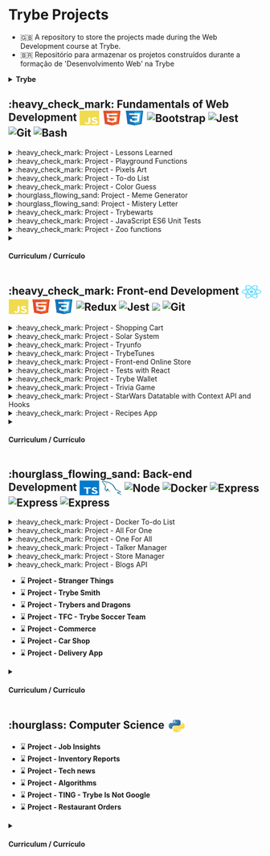 # Trybe Projects
- 🇬🇧 A repository to store the projects made during the Web Development course at Trybe.
- 🇧🇷 Repositório para armazenar os projetos construídos durante a formação de 'Desenvolvimento Web' na Trybe

<details>
<summary><strong>Trybe</strong></summary>

>🇬🇧 "Trybe is a technology school that has a genuine commitment to the professional success of its students. There are more than 1.500 hours of training that covers fundamentals of web development, Front-end, Back-end, computer science, agile methodologies and soft skills."

>🇧🇷 "A Trybe é uma escola de tecnologia que tem comprometimento genuíno com o sucesso profissional das pessoas estudantes. São mais de 1.500 horas de formação que aborda fundamentos de desenvolvimento web, Front-end, Back-end, ciência da computação, metodologias ágeis e habilidades comportamentais."
</details>

<h2>:heavy_check_mark: Fundamentals of Web Development
<img align="center" alt="JS" height="30" width="40" src="https://raw.githubusercontent.com/devicons/devicon/master/icons/javascript/javascript-plain.svg">
<img align="center" alt="HTML" height="30" width="40" src="https://raw.githubusercontent.com/devicons/devicon/master/icons/html5/html5-original.svg">
<img align="center" alt="CSS" height="30" width="40" src="https://raw.githubusercontent.com/devicons/devicon/master/icons/css3/css3-original.svg">
<img align="center" alt="Bootstrap" height="30" width="40" src="https://cdn.jsdelivr.net/gh/devicons/devicon/icons/bootstrap/bootstrap-original.svg">
<img align="center" alt="Jest" height="30" width="40" src="https://cdn.jsdelivr.net/gh/devicons/devicon/icons/jest/jest-plain.svg">
<img align="center" alt="Git" height="30" width="40" src="https://cdn.jsdelivr.net/gh/devicons/devicon/icons/git/git-original.svg">
<img align="center" alt="Bash" height="30" width="40" src="https://cdn.jsdelivr.net/gh/devicons/devicon/icons/bash/bash-original.svg">
</h2>

<details>
<summary>:heavy_check_mark: Project - Lessons Learned</summary>
 
##### Habilidades desenvolvidas:
>Um site que contenha uma série de informações. Ele deverá estar com elementos posicionados e estilizados e além disto, deverá conter semântica apropriada para que seja acessível e melhor ranqueado.
##### Print:
 ![image](./images/1-lesson-learned.png)
</details>

<details>
<summary>:heavy_check_mark: Project - Playground Functions</summary>
 
##### Habilidades desenvolvidas:
>Escrever códigos em JavaScript que usam variáveis e tipos primitivos; Utilizar conceitos da linguagem como a tipagem dinâmica e operadores lógicos/aritméticos/de atribuição no seu código; Criar códigos que usam estruturas condicionais, como o if/else; Manipular arrays (listas); Utilizar o comando for; Quebrar grandes problemas em pequenos; Utilizar a lógica de programação na resolução de problemas; Manipular objetos; Utilizar o comando for/in; Utilizar funções para organizar e estruturar o seu código.
</details>

<details>
<summary>:heavy_check_mark: Project - Pixels Art</summary>
 
##### Habilidades desenvolvidas:
>Manipular o DOM para implementar uma página web que contém uma paleta de cores funcional que poderá ser utilizada para criar desenhos em pixels. Para isto você irá utilizar javascript, css e html.
##### Print:
 ![image](./images/5a-pixels-art.gif)
</details>

<details>
<summary>:heavy_check_mark: Project - To-do List</summary>
 
##### Habilidades desenvolvidas:
>Será desenvolvido uma lista de tarefas usando HTML, CSS e JavaScript.
##### Print:
 ![image](./images/5b-to-do-listgif.png)
</details>

<details>
<summary>:heavy_check_mark: Project - Color Guess</summary>
 
##### Habilidades desenvolvidas:
>Nesta aplicação deverá ser criado um jogo de adivinhação de cores, em que o usuário deve clicar na cor correta dentro de uma paleta aleatória. A pontuação deverá atualizar de acordo com os acertos.
##### Print:
 ![image](./images/5c-color-guess.gif)
</details>

<details>
<summary>:hourglass_flowing_sand: Project - Meme Generator</summary>
 
##### Habilidades desenvolvidas:
>Manipular o DOM para criar um site onde é possível fazer o upload de fotos para gerar memes personalizados.
##### Exemplo:
 ![image](./images/5d-meme-generator.gif)
</details>

<details>
<summary>:hourglass_flowing_sand: Project - Mistery Letter</summary>
 
##### Habilidades desenvolvidas:
>Utilizando JavaScript, HTML5 e CSS3, será desenvolvida uma aplicação que gere cartas misteriosas, em que todos os elementos (cores, imagens, propriedades de fontes, etc) são gerados aleatóriamente.
##### Exemplo:
 ![image](./images/5e-mistery-letter.gif)
</details>

<details>
<summary>:heavy_check_mark: Project - Trybewarts</summary>
 
##### Habilidades desenvolvidas:
>Neste projeto, você irá desenvolver uma página de formulário HTML; Utilizar CSS Flexbox para criar layouts flexíveis; Criar regras CSS específicas para serem aplicadas a dispositivos móveis.
##### Exemplo:
 ![image](./images/6-trybewarts.png)
</details>

<details>
<summary>:heavy_check_mark: Project - JavaScript ES6 Unit Tests</summary>
 
##### Habilidades desenvolvidas:
>Escrever testes unitários utilizando o módulo Jest do NodeJS para verificar o correto funcionamento das funções; implementar várias funções na resolução dos requisitos propostos e/ou testes unitários para garantir que as implementações das funções estão corretas, de acordo com o que está sendo solicitado em cada enunciado.
</details>

<details>
<summary>:heavy_check_mark: Project - Zoo functions</summary>
 
##### Habilidades desenvolvidas:
>Aprimorar as habilidades com ES6, aplicando e combinado HOFs (Higher Order Functions) e desenvolvendo testes unitários.
</details>

<details>
<summary><h4>Curriculum / Currículo</h4></summary>

#### Unit 01: Unix & Bash
- Unix & Bash - Part 1
- Unix & Bash - Part 2
 
#### Unit 02: Git, GitHub, and Internet
- Git & GitHub - What they are and what they are used for
- Git & GitHub - Understanding the commands
- Internet - Understanding how it works
 
 #### Unit 03: Introduction to HTML e CSS
- HTML & CSS - Page stucture
- HTML & CSS - First steps with CSS
- HTML & CSS - Selectors and positioning
- Semantic HTML
- ☑️ **Project - Lessons Learned**

 #### Unit 04: Introduction to JavaScript
- JavaScript - First steps
- JavaScript - Array and For loop
- JavaScript - Programming Logic and Algorithms
- JavaScript - Objects and Functions
- ☑️ **Project - Playground Functions**

#### Unit 05: JavaScript - DOM, Events and Web Storage
- JavaScript - DOM and selectors
- JavaScript - Working with elements
- JavaScript - Events
- JavaScript - Web Storage
- ☑️ **Project - Pixels Art**
- ☑️ **Project - To-do List**
 
#### Unit 06: HTML & CSS: Forms, Flexbox, and Responsiveness
- HTML & CSS - Forms
- JavaScript Libraries and CSS Frameworks
- Introduction - Flexbox CSS
- Flexbox CSS - Part 1
- Flexbox CSS - Part 2
- CSS Responsive - Mobile First
- ☑️ **Project - Trybewarts**
  
#### Unit 07: Introduction to JavaScript ES6 and Unit Tests
- JavaScript ES6 - let, const, arrow functions, and template literals
- JavaScript ES6 - Exception flow and Objetcs
- First steps with Jest
- ☑️ **Project - JavaScript ES6 Unit Tests**

#### Unit 08: JavaScript ES6 Higher-Order Functions
- JavaScript ES6 - Introduction to Higher-Order Functions
- JavaScript ES6 - Higher-Order Functions - forEach, find, some, every, sort
- JavaScript ES6 - Higher-Order Functions - map e filter
- JavaScript ES6 - Higher-Order Functions - reduce
- JavaScript ES6 - spread operator, rest parameter, destructuring and more
- ☑️ **Project - Zoo functions**
</details>

<h2>:heavy_check_mark: Front-end Development
<img align="center" alt="React" height="30" width="40" src="https://raw.githubusercontent.com/devicons/devicon/master/icons/react/react-original.svg">
<img align="center" alt="JavaScript" height="30" width="40" src="https://raw.githubusercontent.com/devicons/devicon/master/icons/javascript/javascript-plain.svg">
<img align="center" alt="HTML" height="30" width="40" src="https://raw.githubusercontent.com/devicons/devicon/master/icons/html5/html5-original.svg">
<img align="center" alt="CSS" height="30" width="40" src="https://raw.githubusercontent.com/devicons/devicon/master/icons/css3/css3-original.svg">
<img align="center" alt="Redux" height="30" width="40" src="https://cdn.jsdelivr.net/gh/devicons/devicon/icons/redux/redux-original.svg">
<img align="center" alt="Jest" height="30" width="40" src="https://cdn.jsdelivr.net/gh/devicons/devicon/icons/jest/jest-plain.svg">
<img align="center" height="36" src="https://testing-library.com/img/octopus-128x128.png">
<img align="center" alt="Git" height="30" width="40" src="https://cdn.jsdelivr.net/gh/devicons/devicon/icons/git/git-original.svg">
</h2>

<details>
<summary>:heavy_check_mark: Project - Shopping Cart</summary>

 ##### Habilidades desenvolvidas:
>Você vai desenvolver carrinho de compras totalmente dinâmico! Para isso, vai consumir dados diretamente de uma API!
##### Print:
![image](./images/9-shopping-cart.gif)
</details>

<details>
<summary>:heavy_check_mark: Project - Solar System</summary>

 ##### Habilidades desenvolvidas:
>Neste projeto, verificamos se você é capaz de utilizar JSX no React; Utilizar corretamente o método render() para renderizar seus componentes; Utilizar import para trazer componentes em diferentes arquivos; Criar componentes de classe em React; Criar múltiplos componentes a partir de um array; Fazer uso de props corretamente; Fazer uso de PropTypes para validar as props de um componente.
##### Exemplo:
![image](./images/10-solar-system.png)
</details>
<details>
<summary>:heavy_check_mark: Project - Tryunfo</summary>

 ##### Habilidades desenvolvidas:
>Neste projeto você vai desenvolver um jogo no estilo Super Trunfo! Ao utilizar essa aplicação uma pessoa usuária deverá ser capaz de criar um baralho com o tema livre; Adicionar e remover uma carta do baralho; Visualizar todas as cartas que foram adicionadas ao baralho.
>Neste projeto, foi possível ler o estado de um componente e usá-lo para alterar o que exibimos no browser; Inicializar um componente, dando a ele um estado pré-definido; Atualizar o estado de um componente; Capturar eventos utilizando a sintaxe do React; Criar formulários utilizando sintaxe JSX; Transmitir informações de componentes filhos para componentes pais via callbacks.
##### Print:
![image](./images/11-tryunfo.gif)
</details>
<details>
<summary>:heavy_check_mark: Project - TrybeTunes</summary>

 ##### Habilidades desenvolvidas:
>Neste projeto você irá criar uma aplicação capaz de reproduzir músicas das mais variadas bandas e artistas, criar uma lista de músicas favoritas e editar o perfil da pessoa usuária logada.
>Neste projeto, foi possível fazer requisições e consumir dados vindos de uma ```API```; Utilizar os ciclos de vida de um componente React; Utilizar a função setState de forma a garantir que um determinado código só é executado após o estado ser atualizado; Utilizar o componente BrowserRouter corretamente; Criar rotas, mapeando o caminho da URL com o componente correspondente, via Route; Utilizar o Switch do React Router; Criar links de navegação na aplicação com o componente Link.
##### Exemplo:
![image](./images/12-trybetunes.gif)
</details>
<details>
<summary>:heavy_check_mark: Project - Front-end Online Store</summary>

 ##### Habilidades desenvolvidas:
>Neste projeto você criará uma versão simplificada, sem persistência no banco de dados, de uma loja online. Teremos uma aplicação em que pessoas usuárias poderão buscar produtos por termos e categorias a partir da ```API do Mercado Livre```; interagir com os produtos buscados de modo a adicioná-los e removê-los de um carrinho de compras em diferentes quantidades; Visualizar detalhes e avaliações prévias de um produto.
##### Print:
![image](./images/13-project-frontend-online-store.gif)
</details>
<details>
<summary>:heavy_check_mark: Project - Tests with React</summary>

 ##### Habilidades desenvolvidas:
>Nesse projeto você escreverá testes para uma aplicação React que já está criada e configurada, utilizando ```Jest e a biblioteca React Testing Library```.
</details>
<details>
<summary>:heavy_check_mark: Project - Trybe Wallet</summary>

 ##### Habilidades desenvolvidas:
>Neste projeto você vai desenvolver uma carteira de controle de gastos com conversor de moedas, ao utilizar essa aplicação um usuário poderá adicionar, remover e editar um gasto; Visualizar uma tabelas com seus gastos; Visualizar o total de gastos convertidos para uma moeda de escolha.
>Neste projeto, foi possível trabalhar com os elementos da biblioteca ```Redux em aplicações React```. Foi feito o uso da store; reducers; actions; dispatchers; actions assíncronas.
##### Exemplo:
![image](./images/15-trybewallet.gif)
</details>
<details>
<summary>:heavy_check_mark: Project - Trivia Game</summary>

 ##### Habilidades desenvolvidas:
>Foi desenvolvido um jogo de perguntas e respostas baseado no jogo Trivia utilizando React e Redux.
##### Print:
![image](./images/16-project-trivia-react-redux.gif)
</details>
<details>
<summary>:heavy_check_mark: Project - StarWars Datatable with Context API and Hooks</summary>

 ##### Habilidades desenvolvidas:
>Foi desenvolvido uma aplicação com uma lista com filtros de planetas do universo de Star Wars usando ```Context API e Hooks``` para controlar os estados globais.
>Nesse projeto foi possível utilizar a Context API do React para gerenciar estado; Utilizar Hooks, como: useState; useContext; useEffect; Criar React Hooks customizados; Escrever testes para garantir que a aplicação possua uma boa cobertura de testes.
##### Exemplo:
![image](https://cdn-icons-png.flaticon.com/128/2914/2914192.png)
</details>
<details>
<summary>:heavy_check_mark: Project - Recipes App</summary>

 ##### Habilidades desenvolvidas:
>Foi desenvolvido um app de receitas, utilizando o que há de mais moderno dentro do ecossistema React: Hooks e Context API! Nele é possível: ver, buscar, filtrar, favoritar e acompanhar o progresso de preparação de receitas e drinks! Para a base de dados serão ```2 APIs``` distintas.
##### Print:
![image](./images/18-recipes-app.gif)
</details>

<details>
<summary><h4>Curriculum / Currículo</h4></summary>

#### Unit 09: JavaScript and Asynchronous Tests
- Introduction to Front-end development - Part 1
- Asynchronous JavaScript and Callbacks - Part 2
- Asynchronous JavaScript - Fetch API, and async/await
- Jest - Asynchronous Tests
- ☑️ **Project - Shopping Cart**

#### Unit 10: Introduction to React
- Introdução - React
- 'Hello, world!' no React!
- Componentes React
- ☑️ **Project - Sistema Solar**
  
#### Unit 11: Components with State, Events, and Forms with React
- Components with state and events
- Forms with React
- ☑️ **Project - Tryunfo**
  
#### Unit 12: Components Lifecycle and React Router
- Components Lifecycle
- React Router
- ☑️ **Project - TrybeTunes**

#### Unit 13: Agile Methodologies
- Agile Methodologies
- ☑️ **Project - Front-end Online Store**
 
#### Unit 14: Automated testing with React Testing Library
- RTL - First Steps
- RTL - Mocks and Inputs
- RTL - Testing React Router
- ☑️ **Project - Tests with React**

#### Unit 15: State management with Redux
- Introduction to Redux - the global application state
- Using Redux with React
- Using Redux with React - Asynchronous Actions
- Tests with React-Redux
- ☑️ **Project - Trybe Wallet**

#### Unit 16: Project - Trivia Game
- ☑️ **Project - Trivia Game**

#### Unit 17: Context API and React Hooks
- React Context API
- React Hooks - useState and useContext
- React Hooks - useEffect and custom Hooks
- ☑️ **Project - StarWars Datatable with Context API and Hooks**

#### Unit 18: Project - Recipes App
- ☑️ **Project - Recipes App**
 </details>

<h2>:hourglass_flowing_sand: Back-end Development
<img align="center" alt="TS" height="30" width="40" src="https://raw.githubusercontent.com/devicons/devicon/master/icons/typescript/typescript-plain.svg">
<img align="center" alt="SQL" height="30" width="40" src="https://raw.githubusercontent.com/devicons/devicon/master/icons/mysql/mysql-original.svg">
<img align="center" alt="Node" height="30" width="40" src="https://cdn.jsdelivr.net/gh/devicons/devicon/icons/nodejs/nodejs-original.svg">
<img align="center" alt="Docker" height="30" width="40" src="https://cdn.jsdelivr.net/gh/devicons/devicon/icons/docker/docker-plain.svg">
<img align="center" alt="Express" height="30" width="40" src="https://cdn.jsdelivr.net/gh/devicons/devicon/icons/express/express-original.svg" />
<img align="center" alt="Express" height="30" width="40" src="https://cdn.jsdelivr.net/gh/devicons/devicon/icons/heroku/heroku-plain.svg" />
<img align="center" alt="Express" height="30" width="40" src="https://cdn.jsdelivr.net/gh/devicons/devicon/icons/mongodb/mongodb-original.svg" />
</h2>
	
<details>
<summary>:heavy_check_mark: Project - Docker To-do List</summary>
 
##### Habilidades desenvolvidas:
>Neste projeto foi utilizado o Docker para: Conteinerizar aplicações; Criar uma conexão entre elas; Orquestrar seu funcionamento.
</details>

<details>
<summary>:heavy_check_mark: Project - All For One</summary>
 
##### Habilidades desenvolvidas:
>Neste projeto foi utilizado o banco de dados ```Northwind``` para realizar queries ```SQL``` de diferentes níveis de complexidade.
</details>

<details>
<summary>:heavy_check_mark: Project - One For All</summary>
 
##### Habilidades desenvolvidas:
>Este projeto foi uma extensão do projeto anterior. Desta vez foi necessário normalizar, modelar e popular uma tabela, para então realizar queries ```SQL``` com complexidade ainda maior.

Print:

![image](./images/21-one-for-all-modelado.png)
</details>

<details>
<summary>:heavy_check_mark: Project - Talker Manager</summary>
 
##### Habilidades desenvolvidas:
> Utilizando `Node.JS` com o framework `Express`, foi desenvolvido uma `API` de um CRUD (Create, Read, Update e Delete) de palestrantes, atráves da criação de `endpoints` que fazem leitura e escrita em um arquivo utilizando o módulo `fs`. 

</details>

<details>
<summary>:heavy_check_mark: Project - Store Manager</summary>
 
##### Habilidades desenvolvidas:
> Foi desenvolvida uma `API` utilizando a arquitetura MSC `model-service-controller`! A `API` construída é um sistema de gerenciamento de vendas no formato dropshipping em que é possível criar, visualizar, deletar e atualizar produtos e vendas. Foi utilizado o banco de dados `MySQL` para a gestão de dados. Além disso, a `API` segue o modelo `RESTful` 

</details>

<details>
<summary>:heavy_check_mark: Project - Blogs API</summary>
 
##### Habilidades desenvolvidas:
> Neste projeto foi desenvolvida uma `API` seguindo os princípios do `REST` e um banco de dados para a produção de conteúdo para um blog! A aplicação em `Node.js` utilizou o pacote `sequelize`;

</details>

- :hourglass: **Project - Stranger Things**
- :hourglass: **Project - Trybe Smith**
- :hourglass: **Project - Trybers and Dragons**
- :hourglass: **Project - TFC - Trybe Soccer Team**
- :hourglass: **Project - Commerce**
- :hourglass: **Project - Car Shop**
- :hourglass: **Project - Delivery App**

<details>
<summary><h4>Curriculum / Currículo</h4></summary>

#### Unit 19: Docker: Using Containers
- Introduction - Back-end
- Using Containers - Docker
- Manipulation and Creation of Images with Docker
- Orchestrating Containers with Docker Compose
- **Project - Docker To-do List**

#### Unit 20: Introduction to SQL
- Introduction - Relational Databases
- SQL Databases
- Finding data in a database
- Filtering data in specific ways
- Manipulating tables
- **Project - All For One**

#### Unit 21: SQL Functions, JOINs e Normalization
- Most used SQL functions
- Simplifying JOINs
- Turning ideas into a database model
- **Project - One For All**

#### Unit 22: Introduction to Web Development with Node.js
- Intro - Node.js
- Node.js - An JavaScript engine
- Node.js - Asynchronous Flow
- Mocha, Chai and Sinon - Back-end Tests with Node.js
- Express - HTTP with Node.js
- Express - Middlewares
- **Project - Talker Manager**

#### Unit 23: Node.js: Service Layer, Rest Architecture, and Restful
- Introduction to - Software Architecture
- Software Architecture - Model Layer
- Software Architecture - Controller and Service Layers
- Web Architecture - Rest and Restful
- Software Architecture - Testing the Layers
- **Project - Store Manager**

#### Unit 24: Node.js: ORM and Autentication
- Introduction - Node.js: ORM and Autentication
- ORM - Application interface with the database
- ORM - Associations
- JWT - (JSON Web Token)
- Testing APIs with Integration Tests
- **Project - Blogs API**

#### Unit 25: Deployment
- Introduction - Deploy
- Infrastructure - Deploy with Heroku
- Deploy Docker & Heroku
- **Project - Stranger Things**

#### Unit 26: TypeScript
- Introduction - TypeScript
- Introduction to TypeScript
- Static typing and Generics
- Express with TypeScript
- **Project - Trybe Smith**
  
#### Unit 27: Object-Oriented Programming (OOP) and SOLID
- Introduction to Object-Oriented Programming
- Inheritance and Interfaces
- Polymorfism
- SOLID - Introduction
- SOLID - Continuation
- **Project - Trybers and Dragons**

#### Unit 28: **Project - TFC - Trybe Soccer Team
- **Project - TFC - Trybe Soccer Team**

#### Unit 29: Introduction to MongoDB
- Introduction - NoSQL
- MongoDB - Introduction
- Filter Operators
- Query operators
- Simple Updates
- Complex Updates - Arrays
- **Project - Commerce**
  
#### Unit 30: MongoDB with Node.js and OOP
- MongoDB and MSC architecture
- MongoDB and OOP
- **Project - Car Shop**

#### Unit 31: **Project - Delivery App
- **Project - Delivery App**

#### Unit 32: MasterClass - VPS, CI/CD
- Day 1
- Day 2
 </details>

<h2>:hourglass: Computer Science
<img align="center" alt="Python" height="30" width="40" src="https://raw.githubusercontent.com/devicons/devicon/master/icons/python/python-original.svg">
</h2>

- :hourglass: **Project - Job Insights**
- :hourglass: **Project - Inventory Reports**
- :hourglass: **Project - Tech news**
- :hourglass: **Project - Algorithms**
- :hourglass: **Project - TING - Trybe Is Not Google**
- :hourglass: **Project - Restaurant Orders**

<details>
<summary><h4>Curriculum / Currículo<h4></summary>

#### Unit 33: Introduction to Python
- Introduction to - Computer Science
- Learning Python
- Data Input and Output
- Tests
- **Project - Job Insights**

#### Unit 34: Design Patterns
- Object-Oriented Programming Introduction
- Patterns - Iterator, Adapter, Strategy
- Patterns - Decorator, Observer, Factory
- **Project - Inventory Reports**
 
#### Unit 35: Networks and Data Scraping
- Network architecture, tools and security
- Data Scraping
- **Project - Tech news**

#### Unit 36: Algorithms
- Algorithms complexity
- Recursiveness and problem solving strategies
- Sorting and search Algorithms
- **Project - Algorithms**
  
#### Unit 37: Data Structure I: Arrays, Lists, Queues and Stacks
- Computer Architecture
- Arrays
- Node and Linked Lists
- Stacks and Queues
- **Project - TING - Trybe Is Not Google**
  
#### Unit 38: Data Structure II: Arrays, Hashmaps, and Sets
- Hashmap and Dict
- Set
- **Project - Restaurant Orders**
 </details>
